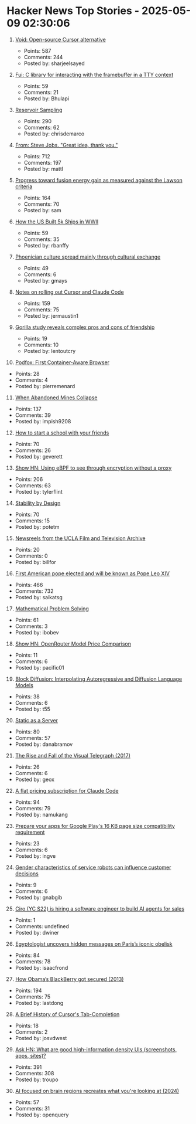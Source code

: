 # Hacker News Top Stories - 2025-05-09 02:30:06

1. [Void: Open-source Cursor alternative](https://github.com/voideditor/void)
   - Points: 587
   - Comments: 244
   - Posted by: sharjeelsayed

2. [Fui: C library for interacting with the framebuffer in a TTY context](https://github.com/martinfama/fui)
   - Points: 59
   - Comments: 21
   - Posted by: Bhulapi

3. [Reservoir Sampling](https://samwho.dev/reservoir-sampling/)
   - Points: 290
   - Comments: 62
   - Posted by: chrisdemarco

4. [From: Steve Jobs. "Great idea, thank you."](https://blog.hayman.net/2025/05/06/from-steve-jobs-great-idea.html)
   - Points: 712
   - Comments: 197
   - Posted by: mattl

5. [Progress toward fusion energy gain as measured against the Lawson criteria](https://www.fusionenergybase.com/articles/continuing-progress-toward-fusion-energy-breakeven-and-gain-as-measured-against-the-lawson-criteria)
   - Points: 164
   - Comments: 70
   - Posted by: sam

6. [How the US Built 5k Ships in WWII](https://www.construction-physics.com/p/how-the-us-built-5000-ships-in-wwii)
   - Points: 59
   - Comments: 35
   - Posted by: rbanffy

7. [Phoenician culture spread mainly through cultural exchange](https://www.mpg.de/24574685/0422-evan-phoenician-culture-spread-mainly-through-cultural-exchange-150495-x)
   - Points: 49
   - Comments: 6
   - Posted by: gmays

8. [Notes on rolling out Cursor and Claude Code](https://ghiculescu.substack.com/p/nobody-codes-here-anymore)
   - Points: 159
   - Comments: 75
   - Posted by: jermaustin1

9. [Gorilla study reveals complex pros and cons of friendship](https://www.sciencedaily.com/releases/2025/05/250505170816.htm)
   - Points: 19
   - Comments: 10
   - Posted by: lentoutcry

10. [Podfox: First Container-Aware Browser](https://val.packett.cool/blog/podfox/)
   - Points: 28
   - Comments: 4
   - Posted by: pierremenard

11. [When Abandoned Mines Collapse](https://practical.engineering/blog/2025/5/6/when-abandoned-mines-collapse)
   - Points: 137
   - Comments: 39
   - Posted by: impish9208

12. [How to start a school with your friends](https://prigoose.substack.com/p/how-to-start-a-university)
   - Points: 70
   - Comments: 26
   - Posted by: geverett

13. [Show HN: Using eBPF to see through encryption without a proxy](https://github.com/qpoint-io/qtap)
   - Points: 206
   - Comments: 63
   - Posted by: tylerflint

14. [Stability by Design](https://potetm.com/devtalk/stability-by-design.html)
   - Points: 70
   - Comments: 15
   - Posted by: potetm

15. [Newsreels from the UCLA Film and Television Archive](https://newsreels.net/)
   - Points: 20
   - Comments: 0
   - Posted by: billfor

16. [First American pope elected and will be known as Pope Leo XIV](https://www.cnn.com/world/live-news/new-pope-conclave-day-two-05-08-25)
   - Points: 466
   - Comments: 732
   - Posted by: saikatsg

17. [Mathematical Problem Solving](https://www.cip.ifi.lmu.de/~grinberg/t/20f/)
   - Points: 61
   - Comments: 3
   - Posted by: ibobev

18. [Show HN: OpenRouter Model Price Comparison](https://compare-openrouter-models.pages.dev/)
   - Points: 11
   - Comments: 6
   - Posted by: pacific01

19. [Block Diffusion: Interpolating Autoregressive and Diffusion Language Models](https://m-arriola.com/bd3lms/)
   - Points: 38
   - Comments: 6
   - Posted by: t55

20. [Static as a Server](https://overreacted.io/static-as-a-server/)
   - Points: 80
   - Comments: 57
   - Posted by: danabramov

21. [The Rise and Fall of the Visual Telegraph (2017)](https://parisianfields.com/2017/11/05/the-rise-and-fall-of-the-visual-telegraph/)
   - Points: 26
   - Comments: 6
   - Posted by: geox

22. [A flat pricing subscription for Claude Code](https://support.anthropic.com/en/articles/11145838-using-claude-code-with-your-max-plan)
   - Points: 94
   - Comments: 79
   - Posted by: namukang

23. [Prepare your apps for Google Play's 16 KB page size compatibility requirement](https://android-developers.googleblog.com/2025/05/prepare-play-apps-for-devices-with-16kb-page-size.html)
   - Points: 23
   - Comments: 6
   - Posted by: ingve

24. [Gender characteristics of service robots can influence customer decisions](https://www.psu.edu/news/health-and-human-development/story/gender-characteristics-service-robots-can-influence-customer)
   - Points: 9
   - Comments: 6
   - Posted by: gnabgib

25. [Ciro (YC S22) is hiring a software engineer to build AI agents for sales](https://www.ycombinator.com/companies/ciro/jobs)
   - Points: 1
   - Comments: undefined
   - Posted by: dwiner

26. [Egyptologist uncovers hidden messages on Paris’s iconic obelisk](https://news.artnet.com/art-world/hidden-messages-paris-luxor-obelisk-2636508)
   - Points: 84
   - Comments: 78
   - Posted by: isaacfrond

27. [How Obama’s BlackBerry got secured (2013)](https://www.electrospaces.net/2013/04/how-obamas-blackberry-got-secured.html)
   - Points: 194
   - Comments: 75
   - Posted by: lastdong

28. [A Brief History of Cursor's Tab-Completion](https://www.coplay.dev/blog/a-brief-history-of-cursor-s-tab-completion)
   - Points: 18
   - Comments: 2
   - Posted by: josvdwest

29. [Ask HN: What are good high-information density UIs (screenshots, apps, sites)?](undefined)
   - Points: 391
   - Comments: 308
   - Posted by: troupo

30. [AI focused on brain regions recreates what you're looking at (2024)](https://www.newscientist.com/article/2438107-mind-reading-ai-recreates-what-youre-looking-at-with-amazing-accuracy/)
   - Points: 57
   - Comments: 31
   - Posted by: openquery

